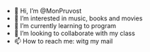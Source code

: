 - 👋 Hi, I’m @MonPruvost
- 👀 I’m interested in music, books and movies
- 🌱 I’m currently learning to program
- 💞️ I’m looking to collaborate with my class
- 📫 How to reach me: witg my mail

<!---
MonPruvost/MonPruvost is a ✨ special ✨ repository because its `README.md` (this file) appears on your GitHub profile.
You can click the Preview link to take a look at your changes.
--->
